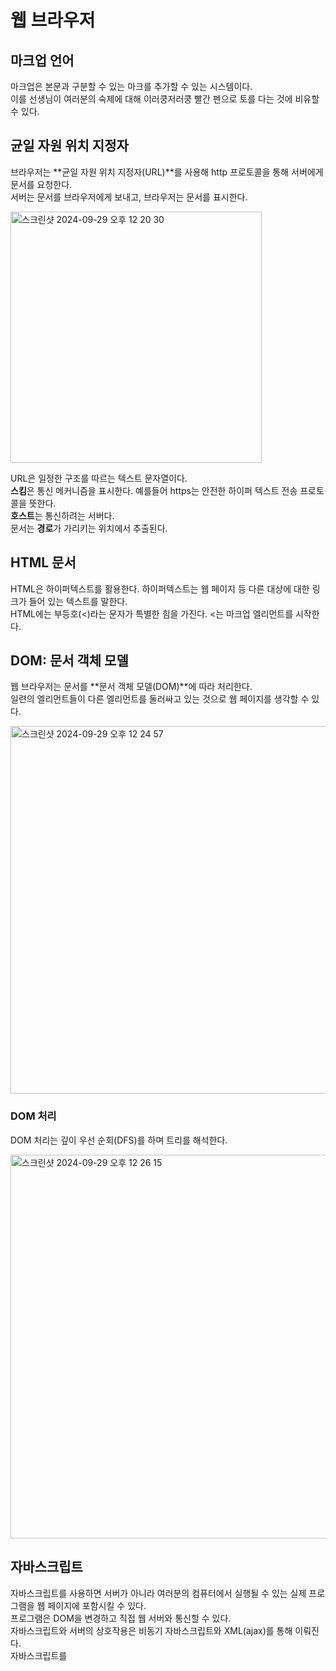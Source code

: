 # 웹 브라우저

## 마크업 언어

마크업은 본문과 구분할 수 있는 마크를 추가할 수 있는 시스템이다. <br>
이를 선생님이 여러분의 숙제에 대해 이러쿵저러쿵 빨간 펜으로 토를 다는 것에 비유할 수 있다.

## 균일 자원 위치 지정자

브라우저는 **균일 자원 위치 지정자(URL)**를 사용해 http 프로토콜을 통해 서버에게 문서를 요청한다. <br>
서버는 문서를 브라우저에게 보내고, 브라우저는 문서를 표시한다.

<img width="402" alt="스크린샷 2024-09-29 오후 12 20 30" src="https://github.com/user-attachments/assets/c5315013-0cae-44bd-a727-4f6401365f71">

URL은 일정한 구조를 따르는 텍스트 문자열이다. <br>
**스킴**은 통신 메커니즘을 표시한다. 예를들어 https는 안전한 하이퍼 텍스트 전송 프로토콜을 뜻한다. <br>
**호스트**는 통신하려는 서버다. <br>
문서는 **경로**가 가리키는 위치에서 추출된다.

## HTML 문서

HTML은 하이퍼텍스트를 활용한다. 하이퍼텍스트는 웹 페이지 등 다른 대상에 대한 링크가 들어 있는 텍스트를 말한다. <br>
HTML에는 부등호(<)라는 문자가 특별한 힘을 가진다. <는 마크업 엘리먼트를 시작한다.

## DOM: 문서 객체 모델

웹 브라우저는 문서를 **문서 객체 모델(DOM)**에 따라 처리한다. <br>
일련의 엘리먼트들이 다른 엘리먼트를 둘러싸고 있는 것으로 웹 페이지를 생각할 수 있다.

<img width="588" alt="스크린샷 2024-09-29 오후 12 24 57" src="https://github.com/user-attachments/assets/679bf758-c06d-4861-9b75-1f708808e277">

### DOM 처리

DOM 처리는 깊이 우선 순회(DFS)를 하며 트리를 해석한다.

<img width="614" alt="스크린샷 2024-09-29 오후 12 26 15" src="https://github.com/user-attachments/assets/4342c445-42bd-451d-a6c7-ebe365eb4e3a">

## 자바스크립트

자바스크립트를 사용하면 서버가 아니라 여러분의 컴퓨터에서 실행될 수 있는 실제 프로그램을 웹 페이지에 포함시킬 수 있다. <br>
프로그램은 DOM을 변경하고 직접 웹 서버와 통신할 수 있다. <br>
자바스크립트와 서버의 상호작용은 비동기 자바스크립트와 XML(ajax)를 통해 이뤄진다. <br>
자바스크립트를 <script> 엘리먼트 안에 넣어서 HTML 문서에 포함시킬 수 있다.

## jQuery

jQuery는 브라우저 사이의 불일치를 부드럽게 메꿔주기 때문에 jQuery를 사용하는 프로그래머가 직접 브라우저 간의 차이를 다룰 필요가 없다. <br>
그리고 훨씬 더 사용하기 쉬운 DOM 조작 인터페이스를 제공한다.

## SVG

크기 변경이 가능한 벡터 그래픽스(SVG)는 멋진 그래픽과 텍스트를 만들 수 있도록 지원하지만, 브라우저에서 사용 가능한 그 밖의 마크업 언어와는 완전히 다른 언어다.

## HTML5

HTML5는 HTML의 최신 구현이다. <br>
다른 기능들과 더불어 HTML5에는 <header>, <footer>, <section> 등 여러 시맨틱（의미론적） 엘리먼트가 추가됐다. <br>
이런 엘리먼트는 문서의 구조에 일관성을 더해준다.

## JSON

JSON은 자바스크립트 객체 표기법을 줄인말이다. <br>
JSON은 근본적으로 자바스크립트 객체를 사람이 읽기 쉬운 방식으로 표현한 것이다.












